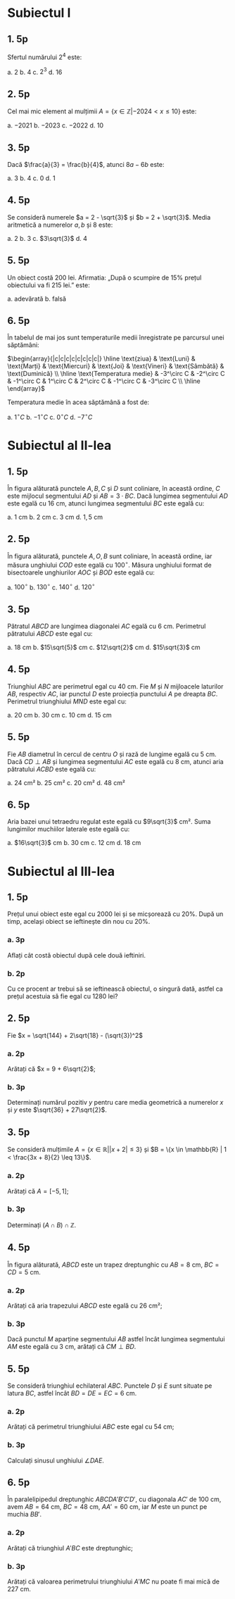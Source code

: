 # Subiectul I

## 1. 5p

Sfertul numărului $2^4$ este:

a. $2$
b. $4$
c. $2^3$
d. $16$

## 2. 5p

Cel mai mic element al mulțimii $A = \{x \in \mathbb{Z}|-2024 < x \leq 10\}$ este:

a. $-2021$
b. $-2023$
c. $-2022$
d. $10$

## 3. 5p

Dacă $\frac{a}{3} = \frac{b}{4}$, atunci $8a - 6b$ este:

a. $3$
b. $4$
c. $0$
d. $1$

## 4. 5p

Se consideră numerele $a = 2 - \sqrt{3}$ și $b = 2 + \sqrt{3}$. Media aritmetică a numerelor $a, b$ și $8$ este:

a. $2$
b. $3$
c. $3\sqrt{3}$
d. $4$

## 5. 5p

Un obiect costă 200 lei. Afirmatia: „După o scumpire de 15% prețul obiectului va fi 215 lei.” este:

a. adevărată
b. falsă

## 6. 5p

În tabelul de mai jos sunt temperaturile medii înregistrate pe parcursul unei săptămâni:

$\begin{array}{|c|c|c|c|c|c|c|c|}
\hline
\text{ziua} & \text{Luni} & \text{Marți} & \text{Miercuri} & \text{Joi} & \text{Vineri} & \text{Sâmbătă} & \text{Duminică} \\
\hline
\text{Temperatura medie} & -3^\circ C & -2^\circ C & -1^\circ C & 1^\circ C & 2^\circ C & -1^\circ C & -3^\circ C \\
\hline
\end{array}$

Temperatura medie în acea săptămână a fost de:

a. $1^\circ C$
b. $-1^\circ C$
c. $0^\circ C$
d. $-7^\circ C$

# Subiectul al II-lea

## 1. 5p

În figura alăturată punctele $A, B, C$ și $D$ sunt coliniare, în această ordine, $C$ este mijlocul segmentului $AD$ și $AB = 3 \cdot BC$. Dacă lungimea segmentului $AD$ este egală cu 16 cm, atunci lungimea segmentului $BC$ este egală cu:

a. $1$ cm
b. $2$ cm
c. $3$ cm
d. $1,5$ cm

## 2. 5p

În figura alăturată, punctele $A, O, B$ sunt coliniare, în această ordine, iar măsura unghiului $COD$ este egală cu $100^\circ$. Măsura unghiului format de bisectoarele unghiurilor $AOC$ și $BOD$ este egală cu:

a. $100^\circ$
b. $130^\circ$
c. $140^\circ$
d. $120^\circ$

## 3. 5p

Pătratul $ABCD$ are lungimea diagonalei $AC$ egală cu 6 cm. Perimetrul pătratului $ABCD$ este egal cu:

a. $18$ cm
b. $15\sqrt{5}$ cm
c. $12\sqrt{2}$ cm
d. $15\sqrt{3}$ cm

## 4. 5p

Triunghiul $ABC$ are perimetrul egal cu 40 cm. Fie $M$ și $N$ mijloacele laturilor $AB$, respectiv $AC$, iar punctul $D$ este proiecția punctului $A$ pe dreapta $BC$. Perimetrul triunghiului $MND$ este egal cu:

a. $20$ cm
b. $30$ cm
c. $10$ cm
d. $15$ cm

## 5. 5p

Fie $AB$ diametrul în cercul de centru $O$ și rază de lungime egală cu 5 cm. Dacă $CD \perp AB$ și lungimea segmentului $AC$ este egală cu 8 cm, atunci aria pătratului $ACBD$ este egală cu:

a. $24$ cm²
b. $25$ cm²
c. $20$ cm²
d. $48$ cm²

## 6. 5p

Aria bazei unui tetraedru regulat este egală cu $9\sqrt{3}$ cm². Suma lungimilor muchiilor laterale este egală cu:

a. $16\sqrt{3}$ cm
b. $30$ cm
c. $12$ cm
d. $18$ cm

# Subiectul al III-lea

## 1. 5p

Prețul unui obiect este egal cu 2000 lei și se micșorează cu 20%. După un timp, același obiect se ieftinește din nou cu 20%.

### a. 3p

Aflați cât costă obiectul după cele două ieftiniri.

### b. 2p

Cu ce procent ar trebui să se ieftinească obiectul, o singură dată, astfel ca prețul acestuia să fie egal cu 1280 lei?

## 2. 5p

Fie $x = \sqrt{144} + 2\sqrt{18} - (\sqrt{3})^2$

### a. 2p

Arătați că $x = 9 + 6\sqrt{2}$;

### b. 3p

Determinați numărul pozitiv $y$ pentru care media geometrică a numerelor $x$ și $y$ este $\sqrt{36} + 27\sqrt{2}$.

## 3. 5p

Se consideră mulțimile $A = \{x \in \mathbb{R} ||x + 2| \leq 3\}$ și $B = \{x \in \mathbb{R} | 1 < \frac{3x + 8}{2} \leq 13\}$.

### a. 2p

Arătați că $A = [-5, 1]$;

### b. 3p

Determinați $(A \cap B) \cap \mathbb{Z}$.

## 4. 5p

În figura alăturată, $ABCD$ este un trapez dreptunghic cu $AB = 8$ cm, $BC = CD = 5$ cm.

### a. 2p

Arătați că aria trapezului $ABCD$ este egală cu 26 cm²;

### b. 3p

Dacă punctul $M$ aparține segmentului $AB$ astfel încât lungimea segmentului $AM$ este egală cu 3 cm, arătați că $CM \perp BD$.

## 5. 5p

Se consideră triunghiul echilateral $ABC$. Punctele $D$ și $E$ sunt situate pe latura $BC$, astfel încât $BD = DE = EC = 6$ cm.

### a. 2p

Arătați că perimetrul triunghiului $ABC$ este egal cu 54 cm;

### b. 3p

Calculați sinusul unghiului $\angle DAE$.

## 6. 5p

În paralelipipedul dreptunghic $ABCD A'B'C'D'$, cu diagonala $AC'$ de 100 cm, avem $AB = 64$ cm, $BC = 48$ cm, $AA' = 60$ cm, iar $M$ este un punct pe muchia $BB'$.

### a. 2p

Arătați că triunghiul $A'BC$ este dreptunghic;

### b. 3p

Arătați că valoarea perimetrului triunghiului $A'MC$ nu poate fi mai mică de 227 cm.
